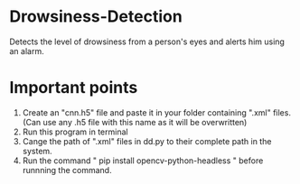 # Drowsiness-Detection

Detects the level of drowsiness from a person's eyes and alerts him using an alarm.

# Important points

1. Create an "cnn.h5" file and paste it in your folder containing ".xml" files. (Can use any .h5 file with this name as it will be overwritten)
2. Run this program in terminal
3. Cange the path of ".xml" files in dd.py to their complete path in the system.
4. Run the command " pip install opencv-python-headless " before runnning the command.
